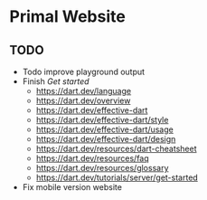 # Primal Website

## TODO
* Todo improve playground output
* Finish *Get started*
  - https://dart.dev/language 
  - https://dart.dev/overview
  - https://dart.dev/effective-dart
  - https://dart.dev/effective-dart/style
  - https://dart.dev/effective-dart/usage
  - https://dart.dev/effective-dart/design
  - https://dart.dev/resources/dart-cheatsheet
  - https://dart.dev/resources/faq
  - https://dart.dev/resources/glossary
  - https://dart.dev/tutorials/server/get-started
* Fix mobile version website